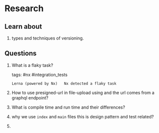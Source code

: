 # Research

## Learn about
1. types and techniques of versioning.

## Questions
1. What is a flaky task?
    
    tags: #nx #integration_tests
    ```
    Lerna (powered by Nx)   Nx detected a flaky task
    ```
2. How to use presigned-url in file-upload using and the url comes from a graphql endpoint?
3. What is compile time and run time and their differences?
4. why we use `index` and `main` files this is design pattern and test related?
5. 